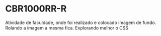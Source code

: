 # CBR1000RR-R
 Atividade de faculdade, onde foi realizado e colocado imagem de fundo. Rolando a imagem a mesma fica. Explorando melhor o CSS
